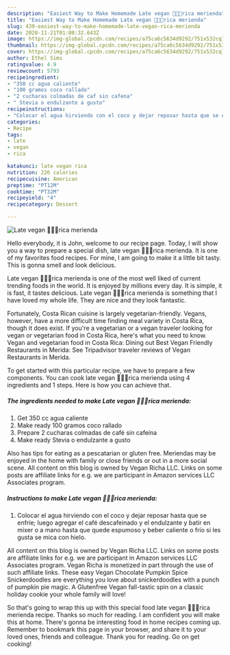 ```yaml
---
description: "Easiest Way to Make Homemade Late vegan 💙💖👊rica merienda"
title: "Easiest Way to Make Homemade Late vegan 💙💖👊rica merienda"
slug: 439-easiest-way-to-make-homemade-late-vegan-rica-merienda
date: 2020-11-21T01:08:32.643Z
image: https://img-global.cpcdn.com/recipes/a75ca6c5634d9292/751x532cq70/late-vegan-💙💖👊rica-merienda-foto-principal.jpg
thumbnail: https://img-global.cpcdn.com/recipes/a75ca6c5634d9292/751x532cq70/late-vegan-💙💖👊rica-merienda-foto-principal.jpg
cover: https://img-global.cpcdn.com/recipes/a75ca6c5634d9292/751x532cq70/late-vegan-💙💖👊rica-merienda-foto-principal.jpg
author: Ethel Sims
ratingvalue: 4.9
reviewcount: 5793
recipeingredient:
- "350 cc agua caliente"
- "100 gramos coco rallado"
- "2 cucharas colmadas de caf sin cafena"
- " Stevia o endulzante a gusto"
recipeinstructions:
- "Colocar el agua hirviendo con el coco y dejar reposar hasta que se enfríe; luego agregar el café descafeinado y el endulzante y batir en mixer o a mano hasta que quede espumoso y beber caliente o frío si les gusta se mica con hielo."
categories:
- Recipe
tags:
- late
- vegan
- rica

katakunci: late vegan rica 
nutrition: 226 calories
recipecuisine: American
preptime: "PT12M"
cooktime: "PT32M"
recipeyield: "4"
recipecategory: Dessert

---
```



![Late vegan 💙💖👊rica merienda](https://img-global.cpcdn.com/recipes/a75ca6c5634d9292/751x532cq70/late-vegan-💙💖👊rica-merienda-foto-principal.jpg)

Hello everybody, it is John, welcome to our recipe page. Today, I will show you a way to prepare a special dish, late vegan 💙💖👊rica merienda. It is one of my favorites food recipes. For mine, I am going to make it a little bit tasty. This is gonna smell and look delicious.

Late vegan 💙💖👊rica merienda is one of the most well liked of current trending foods in the world. It is enjoyed by millions every day. It is simple, it is fast, it tastes delicious. Late vegan 💙💖👊rica merienda is something that I have loved my whole life. They are nice and they look fantastic.

Fortunately, Costa Rican cuisine is largely vegetarian-friendly. Vegans, however, have a more difficult time finding meal variety in Costa Rica, though it does exist. If you&#39;re a vegetarian or a vegan traveler looking for vegan or vegetarian food in Costa Rica, here&#39;s what you need to know. Vegan and vegetarian food in Costa Rica: Dining out Best Vegan Friendly Restaurants in Merida: See Tripadvisor traveler reviews of Vegan Restaurants in Merida.


To get started with this particular recipe, we have to prepare a few components. You can cook late vegan 💙💖👊rica merienda using 4 ingredients and 1 steps. Here is how you can achieve that.

<!--inarticleads1-->

##### The ingredients needed to make Late vegan 💙💖👊rica merienda:

1. Get 350 cc agua caliente
1. Make ready 100 gramos coco rallado
1. Prepare 2 cucharas colmadas de café sin cafeína
1. Make ready  Stevia o endulzante a gusto


Also has tips for eating as a pescatarian or gluten free. Meriendas may be enjoyed in the home with family or close friends or out in a more social scene. All content on this blog is owned by Vegan Richa LLC. Links on some posts are affiliate links for e.g. we are participant in Amazon services LLC Associates program. 

<!--inarticleads2-->

##### Instructions to make Late vegan 💙💖👊rica merienda:

1. Colocar el agua hirviendo con el coco y dejar reposar hasta que se enfríe; luego agregar el café descafeinado y el endulzante y batir en mixer o a mano hasta que quede espumoso y beber caliente o frío si les gusta se mica con hielo.


All content on this blog is owned by Vegan Richa LLC. Links on some posts are affiliate links for e.g. we are participant in Amazon services LLC Associates program. Vegan Richa is monetized in part through the use of such affiliate links. These easy Vegan Chocolate Pumpkin Spice Snickerdoodles are everything you love about snickerdoodles with a punch of pumpkin pie magic. A Glutenfree Vegan fall-tastic spin on a classic holiday cookie your whole family will love! 

So that's going to wrap this up with this special food late vegan 💙💖👊rica merienda recipe. Thanks so much for reading. I am confident you will make this at home. There's gonna be interesting food in home recipes coming up. Remember to bookmark this page in your browser, and share it to your loved ones, friends and colleague. Thank you for reading. Go on get cooking!
